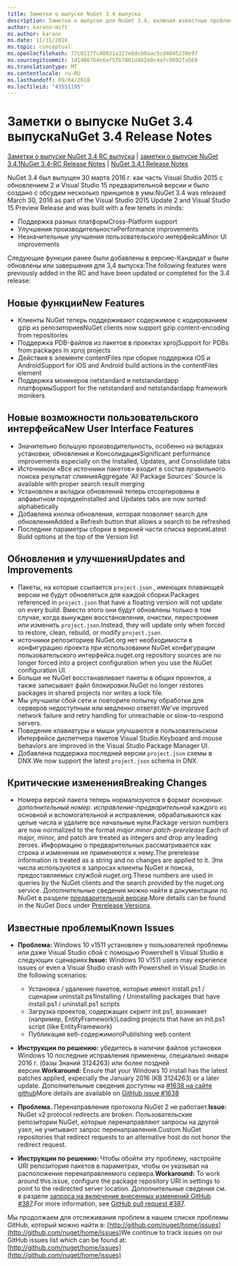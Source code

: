 ```yaml
---
title: Заметки о выпуске NuGet 3.4 выпуска
description: Заметки о выпуске для NuGet 3.4, включая известные проблемы, исправления ошибок, добавленные функции и запросы на изменение структуры.
author: karann-msft
ms.author: karann
ms.date: 11/11/2016
ms.topic: conceptual
ms.openlocfilehash: 77c0117fc40031a327e8dcb0aac5cd4045239e97
ms.sourcegitcommit: 1d1406764c6af5fb7801d462e0c4afc9092fa569
ms.translationtype: MT
ms.contentlocale: ru-RU
ms.lasthandoff: 09/04/2018
ms.locfileid: "43551195"
---
```

# <a name="nuget-34-release-notes"></a><span data-ttu-id="03e18-103">Заметки о выпуске NuGet 3.4 выпуска</span><span class="sxs-lookup"><span data-stu-id="03e18-103">NuGet 3.4 Release Notes</span></span>

<span data-ttu-id="03e18-104">[Заметки о выпуске NuGet 3.4 RC выпуска](../release-notes/nuget-3.4-RC.md) | [заметки о выпуске NuGet 3.4.1](../release-notes/nuget-3.4.1.md)</span><span class="sxs-lookup"><span data-stu-id="03e18-104">[NuGet 3.4-RC Release Notes](../release-notes/nuget-3.4-RC.md) | [NuGet 3.4.1 Release Notes](../release-notes/nuget-3.4.1.md)</span></span>

<span data-ttu-id="03e18-105">NuGet 3.4 был выпущен 30 марта 2016 г. как часть Visual Studio 2015 с обновлением 2 и Visual Studio 15 предварительной версии и было создано с обсудим несколько принципов в умы:</span><span class="sxs-lookup"><span data-stu-id="03e18-105">NuGet 3.4 was released March 30, 2016 as part of the Visual Studio 2015 Update 2 and Visual Studio 15 Preview Release and was built with a few tenets in minds:</span></span>

* <span data-ttu-id="03e18-106">Поддержка разных платформ</span><span class="sxs-lookup"><span data-stu-id="03e18-106">Cross-Platform support</span></span>
* <span data-ttu-id="03e18-107">Улучшения производительности</span><span class="sxs-lookup"><span data-stu-id="03e18-107">Performance improvements</span></span>
* <span data-ttu-id="03e18-108">Незначительные улучшения пользовательского интерфейса</span><span class="sxs-lookup"><span data-stu-id="03e18-108">Minor UI improvements</span></span>

<span data-ttu-id="03e18-109">Следующие функции ранее были добавлены в версию-Кандидат и были обновлены или завершения для 3,4 выпуска:</span><span class="sxs-lookup"><span data-stu-id="03e18-109">The following features were previously added in the RC and have been updated or completed for the 3.4 release:</span></span>

## <a name="new-features"></a><span data-ttu-id="03e18-110">Новые функции</span><span class="sxs-lookup"><span data-stu-id="03e18-110">New Features</span></span>

* <span data-ttu-id="03e18-111">Клиенты NuGet теперь поддерживают содержимое с кодированием gzip из репозиториев</span><span class="sxs-lookup"><span data-stu-id="03e18-111">NuGet clients now support gzip content-encoding from repositories</span></span>
* <span data-ttu-id="03e18-112">Поддержка PDB-файлов из пакетов в проектах xproj</span><span class="sxs-lookup"><span data-stu-id="03e18-112">Support for PDBs from packages in xproj projects</span></span>
* <span data-ttu-id="03e18-113">Действия в элементе contentFiles при сборке поддержка iOS и Android</span><span class="sxs-lookup"><span data-stu-id="03e18-113">Support for iOS and Android build actions in the contentFiles element</span></span>
* <span data-ttu-id="03e18-114">Поддержка моникеров netstandard и netstandardapp платформы</span><span class="sxs-lookup"><span data-stu-id="03e18-114">Support for the netstandard and netstandardapp framework monikers</span></span>

## <a name="new-user-interface-features"></a><span data-ttu-id="03e18-115">Новые возможности пользовательского интерфейса</span><span class="sxs-lookup"><span data-stu-id="03e18-115">New User Interface Features</span></span>

* <span data-ttu-id="03e18-116">Значительно большую производительность, особенно на вкладках установки, обновления и Консолидация</span><span class="sxs-lookup"><span data-stu-id="03e18-116">Significant performance improvements especially on the Installed, Updates, and Consolidate tabs</span></span>
* <span data-ttu-id="03e18-117">Источником «Все источники пакетов» входит в состав правильного поиска результат слияния</span><span class="sxs-lookup"><span data-stu-id="03e18-117">Aggregate 'All Package Sources' Source is available with proper search result merging</span></span>
* <span data-ttu-id="03e18-118">Установлен и вкладки обновлений теперь отсортированы в алфавитном порядке</span><span class="sxs-lookup"><span data-stu-id="03e18-118">Installed and Updates tabs are now sorted alphabetically</span></span>
* <span data-ttu-id="03e18-119">Добавлена кнопка обновления, которая позволяет search для обновления</span><span class="sxs-lookup"><span data-stu-id="03e18-119">Added a Refresh button that allows a search to be refreshed</span></span>
* <span data-ttu-id="03e18-120">Последние параметры сборки в верхней части списка версия</span><span class="sxs-lookup"><span data-stu-id="03e18-120">Latest Build options at the top of the Version list</span></span>

## <a name="updates-and-improvements"></a><span data-ttu-id="03e18-121">Обновления и улучшения</span><span class="sxs-lookup"><span data-stu-id="03e18-121">Updates and Improvements</span></span>

* <span data-ttu-id="03e18-122">Пакеты, на которые ссылается `project.json` , имеющих плавающей версии не будут обновляться для каждой сборки.</span><span class="sxs-lookup"><span data-stu-id="03e18-122">Packages referenced in `project.json` that have a floating version will not update on every build.</span></span> <span data-ttu-id="03e18-123">Вместо этого они будут обновлены только в том случае, когда вынужден восстановления, очистки, перестроения или изменить `project.json`.</span><span class="sxs-lookup"><span data-stu-id="03e18-123">Instead, they will update only when forced to restore, clean, rebuild, or modify `project.json`.</span></span>
* <span data-ttu-id="03e18-124">источники репозиториев NuGet.org нет необходимости в конфигурацию проекта при использовании NuGet конфигурации пользовательского интерфейса.</span><span class="sxs-lookup"><span data-stu-id="03e18-124">nuget.org repository sources are no longer forced into a project configuration when you use the NuGet configuration UI.</span></span>
* <span data-ttu-id="03e18-125">Больше не NuGet восстанавливает пакеты в общих проектов, а также записывает файл блокировки.</span><span class="sxs-lookup"><span data-stu-id="03e18-125">NuGet no longer restores packages in shared projects nor writes a lock file.</span></span>
* <span data-ttu-id="03e18-126">Мы улучшили сбой сети и повторите попытку обработки для серверов недоступным или медленно ответят.</span><span class="sxs-lookup"><span data-stu-id="03e18-126">We've improved network failure and retry handling for unreachable or slow-to-respond servers.</span></span>
* <span data-ttu-id="03e18-127">Поведение клавиатуры и мыши улучшаются в пользовательском Интерфейсе диспетчера пакетов Visual Studio.</span><span class="sxs-lookup"><span data-stu-id="03e18-127">Keyboard and mouse behaviors are improved in the Visual Studio Package Manager UI.</span></span>
* <span data-ttu-id="03e18-128">Добавлена поддержка последней версии `project.json` схемы в DNX.</span><span class="sxs-lookup"><span data-stu-id="03e18-128">We now support the latest `project.json` schema in DNX.</span></span>

## <a name="breaking-changes"></a><span data-ttu-id="03e18-129">Критические изменения</span><span class="sxs-lookup"><span data-stu-id="03e18-129">Breaking Changes</span></span>

* <span data-ttu-id="03e18-130">Номера версий пакета теперь нормализуются в формат *основных*. *дополнительный номер*. *исправление*-*предварительной* каждого из основной и вспомогательной и исправления, обрабатываются как целые числа и удалите все начальные нули.</span><span class="sxs-lookup"><span data-stu-id="03e18-130">Package version numbers are now normalized to the format *major*.*minor*.*patch*-*prerelease*   Each of major, minor, and patch are treated as integers and drop any leading zeroes.</span></span>  <span data-ttu-id="03e18-131">Информацию о предварительных рассматривается как строка и изменения не применяются к нему.</span><span class="sxs-lookup"><span data-stu-id="03e18-131">The prerelease information is treated as a string and no changes are applied to it.</span></span> <span data-ttu-id="03e18-132">Эти числа используются в запросах клиенты NuGet и поиска, предоставляемых службой nuget.org.</span><span class="sxs-lookup"><span data-stu-id="03e18-132">These numbers are used in queries by the NuGet clients and the search provided by the nuget.org service.</span></span>  <span data-ttu-id="03e18-133">Дополнительные сведения можно найти в документации по NuGet в разделе [предварительной версии](../create-packages/prerelease-packages.md).</span><span class="sxs-lookup"><span data-stu-id="03e18-133">More details can be found in the NuGet Docs under [Prerelease Versions](../create-packages/prerelease-packages.md).</span></span>

## <a name="known-issues"></a><span data-ttu-id="03e18-134">Известные проблемы</span><span class="sxs-lookup"><span data-stu-id="03e18-134">Known Issues</span></span>

* <span data-ttu-id="03e18-135">**Проблема:** Windows 10 v1511 установлен у пользователей проблемы или даже Visual Studio сбой с помощью Powershell в Visual Studio в следующих сценариях:</span><span class="sxs-lookup"><span data-stu-id="03e18-135">**Issue:** Windows 10 v1511 users may experience issues or even a Visual Studio crash with Powershell in Visual Studio in the following scenarios:</span></span>
    * <span data-ttu-id="03e18-136">Установка / удаление пакетов, которые имеют install.ps1 / сценарии uninstall.ps1</span><span class="sxs-lookup"><span data-stu-id="03e18-136">Installing / Uninstalling packages that have install.ps1 / uninstall.ps1 scripts</span></span>
    * <span data-ttu-id="03e18-137">Загрузка проектов, содержащих скрипт init.ps1, возникает (например, EntityFramework)</span><span class="sxs-lookup"><span data-stu-id="03e18-137">Loading projects that have an init.ps1 script (like EntityFramework)</span></span>
    * <span data-ttu-id="03e18-138">Публикация веб-содержимого</span><span class="sxs-lookup"><span data-stu-id="03e18-138">Publishing web content</span></span>

* <span data-ttu-id="03e18-139">**Инструкции по решению:** убедитесь в наличии файлов установки Windows 10 последние исправления применены, специально января 2016 г. (базы Знаний 3124263) или более поздней версии.</span><span class="sxs-lookup"><span data-stu-id="03e18-139">**Workaround:** Ensure that your Windows 10 install has the latest patches applied, expecially the January 2016 (KB 3124263) or a later update.</span></span>  <span data-ttu-id="03e18-140">Дополнительные сведения доступны на [#1638 на сайте github](http://github.com/nuget/home/issues/1638)</span><span class="sxs-lookup"><span data-stu-id="03e18-140">More details are available on [GitHub issue #1638](http://github.com/nuget/home/issues/1638)</span></span>

* <span data-ttu-id="03e18-141">**Проблема.** Перенаправление протокола NuGet 2 не работает.</span><span class="sxs-lookup"><span data-stu-id="03e18-141">**Issue:** NuGet v2 protocol redirects are broken.</span></span>
<span data-ttu-id="03e18-142">Пользовательские репозитории NuGet, которые перенаправляют запросы на другой узел, не учитывают запрос перенаправления.</span><span class="sxs-lookup"><span data-stu-id="03e18-142">Custom NuGet repositories that redirect requests to an alternative host do not honor the redirect request.</span></span>
* <span data-ttu-id="03e18-143">**Инструкции по решению:** Чтобы обойти эту проблему, настройте URI репозитория пакетов в параметрах, чтобы он указывал на расположение перенаправляемого сервера.</span><span class="sxs-lookup"><span data-stu-id="03e18-143">**Workaround:**  To work around this issue, configure the package repository URI in settings to point to the redirected server location.</span></span>
<span data-ttu-id="03e18-144">Дополнительные сведения см. в разделе [запроса на включение внесенных изменений GitHub #387](https://github.com/NuGet/NuGet.Client/pull/387).</span><span class="sxs-lookup"><span data-stu-id="03e18-144">For more information, see [GitHub pull request #387](https://github.com/NuGet/NuGet.Client/pull/387).</span></span>

<span data-ttu-id="03e18-145">Мы продолжаем для отслеживания проблем в нашем списке проблемы GitHub, который можно найти в: [http://github.com/nuget/home/issues](http://github.com/nuget/home/issues)</span><span class="sxs-lookup"><span data-stu-id="03e18-145">We continue to track issues on our GitHub issues list which can be found at: [http://github.com/nuget/home/issues](http://github.com/nuget/home/issues)</span></span>